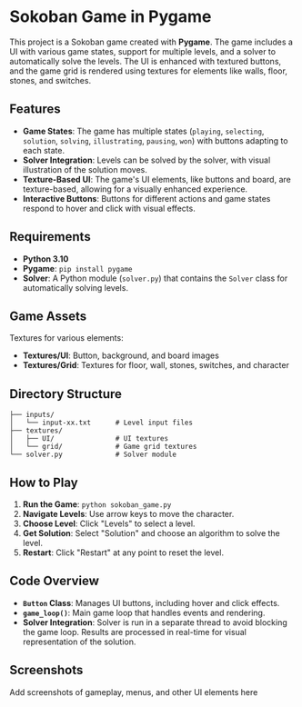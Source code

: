# Sokoban Game in Pygame

This project is a Sokoban game created with **Pygame**. The game includes a UI with various game states, support for multiple levels, and a solver to automatically solve the levels. The UI is enhanced with textured buttons, and the game grid is rendered using textures for elements like walls, floor, stones, and switches.

## Features

- **Game States**: The game has multiple states (`playing`, `selecting`, `solution`, `solving`, `illustrating`, `pausing`, `won`) with buttons adapting to each state.
- **Solver Integration**: Levels can be solved by the solver, with visual illustration of the solution moves.
- **Texture-Based UI**: The game's UI elements, like buttons and board, are texture-based, allowing for a visually enhanced experience.
- **Interactive Buttons**: Buttons for different actions and game states respond to hover and click with visual effects.

## Requirements

- **Python 3.10**
- **Pygame**: `pip install pygame`
- **Solver**: A Python module (`solver.py`) that contains the `Solver` class for automatically solving levels.

## Game Assets

Textures for various elements:
- **Textures/UI**: Button, background, and board images
- **Textures/Grid**: Textures for floor, wall, stones, switches, and character

## Directory Structure

```
├── inputs/
│   └── input-xx.txt      # Level input files
├── textures/
│   ├── UI/               # UI textures
│   └── grid/             # Game grid textures
└── solver.py             # Solver module
```

## How to Play

1. **Run the Game**: `python sokoban_game.py`
2. **Navigate Levels**: Use arrow keys to move the character.
3. **Choose Level**: Click "Levels" to select a level.
4. **Get Solution**: Select "Solution" and choose an algorithm to solve the level.
5. **Restart**: Click "Restart" at any point to reset the level.

## Code Overview

- **`Button` Class**: Manages UI buttons, including hover and click effects.
- **`game_loop()`**: Main game loop that handles events and rendering.
- **Solver Integration**: Solver is run in a separate thread to avoid blocking the game loop. Results are processed in real-time for visual representation of the solution.

## Screenshots

Add screenshots of gameplay, menus, and other UI elements here